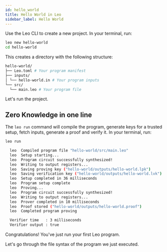 ```yaml
---
id: hello_world
title: Hello World in Leo
sidebar_label: Hello World
---
```


Use the Leo CLI to create a new project.
In your terminal, run:
```bash
leo new hello-world
cd hello-world
```

This creates a directory with the following structure:

```bash
hello-world/
├── Leo.toml # Your program manifest
├── inputs/ 
│ └── hello-world.in # Your program inputs
└── src/    
  └── main.leo # Your program file
```

Let's run the project.

## Zero Knowledge in one line

The `leo run` command will compile the program, generate keys for a trusted setup, fetch inputs, generate a proof and verify it.
In your terminal, run:
```bash
leo run
```

```bash title="console output:"
  leo  Compiled program file "hello-world/src/main.leo"
  leo  Setup starting...
  leo  Program circuit successfully synthesized!
  leo  Writing to output registers...
  leo  Saving proving key ("hello-world/outputs/hello-world.lpk")
  leo  Saving verification key ("hello-world/outputs/hello-world.lvk")
  leo  Setup completed in 36 milliseconds
  leo  Program setup complete
  leo  Proving...
  leo  Program circuit successfully synthesized!
  leo  Writing to output registers...
  leo  Prover completed in 10 milliseconds
  leo  Proof stored ("hello-world/outputs/hello-world.proof")
  leo  Completed program proving

  Verifier time   : 3 milliseconds
  Verifier output : true
```

Congratulations! You've just run your first Leo program.

Let's go through the file syntax of the program we just executed.